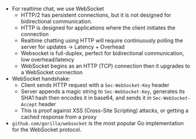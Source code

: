 - For realtime chat, we use WebSocket
    - HTTP/2 has persistent connections, but it is not designed for bidirectional communication.
    - HTTP is designed for applications where the client initiates the connection
    - Realtime chatting using HTTP will require continuously polling the server for updates -> Latency + Overhead
    - Websocket is full-duplex, perfect for bidirectional communication, low overhead/latency
    - WebSocket begins as an HTTP (TCP) connection then it upgrades to a WebSocket connection
- WebSocket handshake:
    - Client sends HTTP request with a `Sec-WebSocket-Key` header
    - Server appends a magic string to `Sec-WebSocket-Key`, generates its SHA1 hash then encodes it in base64, and sends it in `Sec-WebSocket-Accept` header
    - This is proof against XSS (Cross-Site Scripting) attacks, or getting a cached response from a proxy
- `github.com/gorilla/websocket` is the most popular Go implementation for the WebSocket protocol.